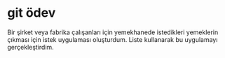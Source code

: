 # git ödev
Bir şirket veya fabrika çalışanları için yemekhanede istedikleri yemeklerin çıkması için istek uygulaması oluşturdum.
Liste kullanarak bu uygulamayı gerçekleştirdim.
